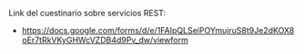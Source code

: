 Link del cuestinario sobre servicios REST:
 - https://docs.google.com/forms/d/e/1FAIpQLSeiPOYmujruS8t9Je2dKOX8oEr7tRkVKyGHWcVZDB4d9Pv_dw/viewform
